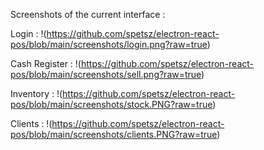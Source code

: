 Screenshots of the current interface :

Login : 
!(https://github.com/spetsz/electron-react-pos/blob/main/screenshots/login.png?raw=true)

Cash Register :
!(https://github.com/spetsz/electron-react-pos/blob/main/screenshots/sell.png?raw=true)

Inventory :
!(https://github.com/spetsz/electron-react-pos/blob/main/screenshots/stock.PNG?raw=true)

Clients :
!(https://github.com/spetsz/electron-react-pos/blob/main/screenshots/clients.PNG?raw=true)


